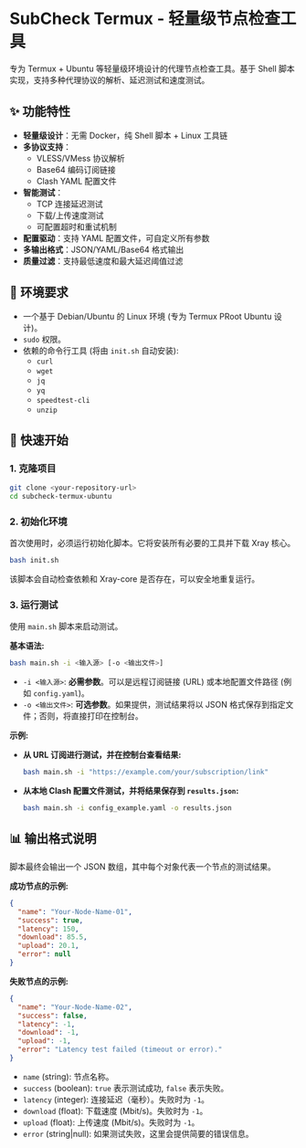 # SubCheck Termux - 轻量级节点检查工具

专为 Termux + Ubuntu 等轻量级环境设计的代理节点检查工具。基于 Shell 脚本实现，支持多种代理协议的解析、延迟测试和速度测试。

## ✨ 功能特性

- **轻量级设计**：无需 Docker，纯 Shell 脚本 + Linux 工具链
- **多协议支持**：
    - VLESS/VMess 协议解析
    - Base64 编码订阅链接
    - Clash YAML 配置文件
- **智能测试**：
    - TCP 连接延迟测试
    - 下载/上传速度测试  
    - 可配置超时和重试机制
- **配置驱动**：支持 YAML 配置文件，可自定义所有参数
- **多输出格式**：JSON/YAML/Base64 格式输出
- **质量过滤**：支持最低速度和最大延迟阈值过滤

## 🔧 环境要求

- 一个基于 Debian/Ubuntu 的 Linux 环境 (专为 Termux PRoot Ubuntu 设计)。
- `sudo` 权限。
- 依赖的命令行工具 (将由 `init.sh` 自动安装):
    - `curl`
    - `wget`
    - `jq`
    - `yq`
    - `speedtest-cli`
    - `unzip`

## 🚀 快速开始

### 1. 克隆项目

```bash
git clone <your-repository-url>
cd subcheck-termux-ubuntu
```

### 2. 初始化环境

首次使用时，必须运行初始化脚本。它将安装所有必要的工具并下载 Xray 核心。

```bash
bash init.sh
```
该脚本会自动检查依赖和 Xray-core 是否存在，可以安全地重复运行。

### 3. 运行测试

使用 `main.sh` 脚本来启动测试。

**基本语法:**
```bash
bash main.sh -i <输入源> [-o <输出文件>]
```

- `-i <输入源>`: **必需参数**。可以是远程订阅链接 (URL) 或本地配置文件路径 (例如 `config.yaml`)。
- `-o <输出文件>`: **可选参数**。如果提供，测试结果将以 JSON 格式保存到指定文件；否则，将直接打印在控制台。

**示例:**

- **从 URL 订阅进行测试，并在控制台查看结果:**
  ```bash
  bash main.sh -i "https://example.com/your/subscription/link"
  ```

- **从本地 Clash 配置文件测试，并将结果保存到 `results.json`:**
  ```bash
  bash main.sh -i config_example.yaml -o results.json
  ```

## 📊 输出格式说明

脚本最终会输出一个 JSON 数组，其中每个对象代表一个节点的测试结果。

**成功节点的示例:**
```json
{
  "name": "Your-Node-Name-01",
  "success": true,
  "latency": 150,
  "download": 85.5,
  "upload": 20.1,
  "error": null
}
```

**失败节点的示例:**
```json
{
  "name": "Your-Node-Name-02",
  "success": false,
  "latency": -1,
  "download": -1,
  "upload": -1,
  "error": "Latency test failed (timeout or error)."
}
```

- `name` (string): 节点名称。
- `success` (boolean): `true` 表示测试成功, `false` 表示失败。
- `latency` (integer): 连接延迟（毫秒）。失败时为 `-1`。
- `download` (float): 下载速度 (Mbit/s)。失败时为 `-1`。
- `upload` (float): 上传速度 (Mbit/s)。失败时为 `-1`。
- `error` (string|null): 如果测试失败，这里会提供简要的错误信息。
